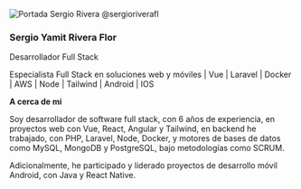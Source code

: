 ![Portada Sergio Rivera @sergioriverafl](https://cdn.pixabay.com/photo/2018/01/11/21/27/desk-3076954_1280.jpg)


### Sergio Yamit Rivera Flor

Desarrollador Full Stack 

Especialista Full Stack en soluciones web y móviles | Vue | Laravel | Docker | AWS | Node | Tailwind | Android | IOS

**A cerca de mi**


Soy desarrollador de software full stack, con 6 años de experiencia, en proyectos web con Vue, React, Angular y Tailwind, en backend he trabajado, con PHP, Laravel, Node, Docker, y motores de bases de datos como MySQL, MongoDB y PostgreSQL, bajo metodologías como SCRUM.

Adicionalmente, he participado y liderado proyectos de desarrollo móvil Android, con Java y React Native.
